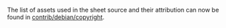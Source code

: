 The list of assets used in the sheet source and their attribution can now be found in [contrib/debian/copyright](../contrib/debian/copyright).
